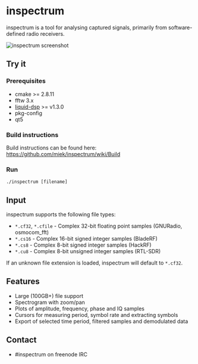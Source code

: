 # inspectrum
inspectrum is a tool for analysing captured signals, primarily from software-defined radio receivers.

![inspectrum screenshot](/screenshot.jpg)

## Try it
### Prerequisites

 * cmake >= 2.8.11
 * fftw 3.x
 * [liquid-dsp](https://github.com/jgaeddert/liquid-dsp) >= v1.3.0
 * pkg-config
 * qt5

### Build instructions

Build instructions can be found here: https://github.com/miek/inspectrum/wiki/Build

### Run

    ./inspectrum [filename]

## Input
inspectrum supports the following file types:
 * `*.cf32`, `*.cfile` - Complex 32-bit floating point samples (GNURadio, osmocom_fft)
 * `*.cs16` - Complex 16-bit signed integer samples (BladeRF)
 * `*.cs8` - Complex 8-bit signed integer samples (HackRF)
 * `*.cu8` - Complex 8-bit unsigned integer samples (RTL-SDR)

If an unknown file extension is loaded, inspectrum will default to `*.cf32`.

## Features
 * Large (100GB+) file support
 * Spectrogram with zoom/pan
 * Plots of amplitude, frequency, phase and IQ samples
 * Cursors for measuring period, symbol rate and extracting symbols
 * Export of selected time period, filtered samples and demodulated data
 
## Contact
 * #inspectrum on freenode IRC
